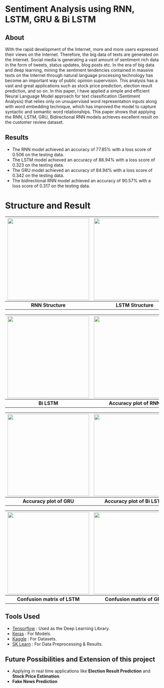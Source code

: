 # Sentiment Analysis using RNN, LSTM, GRU & Bi LSTM
## About
With the rapid development of the Internet, more and more users expressed their views on the Internet. Therefore, the big data of texts are generated on the Internet. Social media is generating a vast amount of sentiment rich data in the form of tweets, status updates, blog posts etc. In the era of big data and deep learning, mining the sentiment tendencies contained in massive texts on the Internet through natural language processing technology has become an important way of public opinion supervision. This analysis has a vast and great applications such as stock price prediction, election result prediction, and so on. In this paper, I have applied a simple and efficient Neural Language Model approach for text classification (Sentiment Analysis) that relies only on unsupervised word representation inputs along with word embedding technique, which has improved the model to capture syntactic and semantic word relationships. This paper shows that applying the RNN, LSTM, GRU, Bidirectional RNN models achieves excellent result on the customer review dataset.


## Results 
- The RNN model achieved an accuracy of 77.85% with a loss score of 0.506 on the testing data.
- The LSTM model achieved an accuracy of 88.94% with a loss score of 0.323 on the testing data.
- The GRU model achieved an accuracy of 84.94% with a loss score of 0.342 on the testing data.
- The bidirectional RNN model achieved an accuracy of 90.57% with a loss score of 0.317 on the testing data.


# Structure and Result #

|<img src="Structure and Result/RNN.png" width="267">|<img src="Structure and Result/LSTM.png" width="267">|<img src="Structure and Result/GRU.png" width="267">|
|:--:|:--:|:--:|
|**RNN Structure**|**LSTM Structure**|**GRU Structure**|


|<img src="Structure and Result/birnn.png" width="267">|<img src="Structure and Result/acc_rnn.png" width="267">|<img src="Structure and Result/acc_lstm.png" width="267">|
|:--:|:--:|:--:|
|**Bi LSTM**|**Accuracy plot of RNN**|**Accuracy plot of LSTM**|

|<img src="Structure and Result/acc_gru.png" width="267">|<img src="Structure and Result/acc_birnn.png" width="267">|<img src="Structure and Result/con_mat_rnn.png" width="267">|
|:--:|:--:|:--:|
|**Accuracy plot of GRU**|**Accuracy plot of Bi LSTM**|**Confusion matrix of RNN**|

|<img src="Structure and Result/con_mat_lstm.png" width="267">|<img src="Structure and Result/con_mat_gru.png" width="267">|<img src="Structure and Result/con_mat_birnn.png" width="267">|
|:--:|:--:|:--:|
|**Confusion matrix of LSTM**|**Confusion matrix of GRU**|**Confusion matrix of Bi LSTM**|

## Tools Used
* [Tensorflow](https://www.tensorflow.org/) : Used as the Deep Learning Library.
* [Keras](https://keras.io/) : For Models.
* [Kaggle](https://www.kaggle.com/) : For Datasets.
* [SK Learn](https://scikit-learn.org/) : For Data Preprocessing & Results.

## Future Possibilities and Extension of this project
- Applying in real time applications like **Election Result Prediction** and **Stock Price Estimation**.
- **Fake News Prediction**




